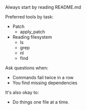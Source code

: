Always start by reading README.md

Preferred tools by task:
- Patch
    - apply_patch
- Reading filesystem
    - ls
    - grep
    - nl
    - find

Ask questions when:
- Commands fail twice in a row
- You find missing dependencies

It's also okay to:
- Do things one file at a time.